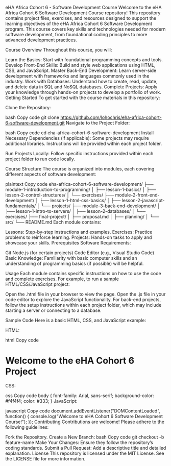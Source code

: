 eHA Africa Cohort 6 - Software Development Course
Welcome to the eHA Africa Cohort 6 Software Development Course repository! This repository contains project files, exercises, and resources designed to support the learning objectives of the eHA Africa Cohort 6 Software Development program. This course covers key skills and technologies needed for modern software development, from foundational coding principles to more advanced development practices.

Course Overview
Throughout this course, you will:

Learn the Basics: Start with foundational programming concepts and tools.
Develop Front-End Skills: Build and style web applications using HTML, CSS, and JavaScript.
Master Back-End Development: Learn server-side development with frameworks and languages commonly used in the industry.
Work with Databases: Understand how to create, read, update, and delete data in SQL and NoSQL databases.
Complete Projects: Apply your knowledge through hands-on projects to develop a portfolio of work.
Getting Started
To get started with the course materials in this repository:

Clone the Repository:

bash
Copy code
git clone https://github.com/lohochris/eha-africa-cohort-6-software-development.git
Navigate to the Project Folder:

bash
Copy code
cd eha-africa-cohort-6-software-development
Install Necessary Dependencies (if applicable): Some projects may require additional libraries. Instructions will be provided within each project folder.

Run Projects Locally: Follow specific instructions provided within each project folder to run code locally.

Course Structure
The course is organized into modules, each covering different aspects of software development:

plaintext
Copy code
eha-africa-cohort-6-software-development/
├── module-1-introduction-to-programming/
│   ├── lesson-1-basics/
│   ├── lesson-2-control-structures/
│   └── exercises/
├── module-2-front-end-development/
│   ├── lesson-1-html-css-basics/
│   ├── lesson-2-javascript-fundamentals/
│   └── projects/
├── module-3-back-end-development/
│   ├── lesson-1-intro-to-servers/
│   ├── lesson-2-databases/
│   └── exercises/
├── final-project/
│   ├── proposal.md
│   ├── planning/
│   └── src/
└── README.md
Each module contains:

Lessons: Step-by-step instructions and examples.
Exercises: Practice problems to reinforce learning.
Projects: Hands-on tasks to apply and showcase your skills.
Prerequisites
Software Requirements:

Git
Node.js (for certain projects)
Code Editor (e.g., Visual Studio Code)
Basic Knowledge: Familiarity with basic computer skills and an understanding of programming basics (if possible) will be helpful.

Usage
Each module contains specific instructions on how to use the code and complete exercises. For example, to run a sample HTML/CSS/JavaScript project:

Open the .html file in your browser to view the page.
Open the .js file in your code editor to explore the JavaScript functionality.
For back-end projects, follow the setup instructions within each project folder, which may include starting a server or connecting to a database.

Sample Code
Here is a basic HTML, CSS, and JavaScript example:

HTML:

html
Copy code
<!DOCTYPE html>
<html lang="en">
<head>
    <meta charset="UTF-8">
    <meta name="viewport" content="width=device-width, initial-scale=1.0">
    <title>eHA Sample Project</title>
    <link rel="stylesheet" href="styles.css">
</head>
<body>
    <div id="app">
        <h1>Welcome to the eHA Cohort 6 Project</h1>
    </div>
    <script src="script.js"></script>
</body>
</html>
CSS:

css
Copy code
body {
    font-family: Arial, sans-serif;
    background-color: #f4f4f4;
    color: #333;
}
JavaScript:

javascript
Copy code
document.addEventListener("DOMContentLoaded", function() {
    console.log("Welcome to eHA Cohort 6 Software Development Course!");
});
Contributing
Contributions are welcome! Please adhere to the following guidelines:

Fork the Repository.
Create a New Branch:
bash
Copy code
git checkout -b feature-name
Make Your Changes: Ensure they follow the repository’s coding standards.
Submit a Pull Request: Add a descriptive title and detailed explanation.
License
This repository is licensed under the MIT License. See the LICENSE file for more information.

